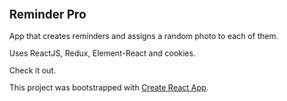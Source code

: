 ## Reminder Pro

App that creates reminders and assigns a random photo to each of them. 

Uses ReactJS, Redux, Element-React and cookies.

Check it out.

This project was bootstrapped with [Create React App](https://github.com/facebookincubator/create-react-app).
